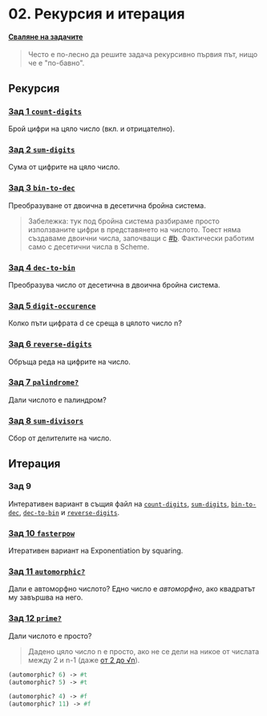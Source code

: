 # 02. Рекурсия и итерация

#### [Сваляне на задачите][download]

> Често е по-лесно да решите задача рекурсивно първия път, нищо че е "по-бавно".

## Рекурсия

### [Зад 1 `count-digits`][count-digits]
Брой цифри на цяло число (вкл. и отрицателно).

### [Зад 2 `sum-digits`][sum-digits]
Сума от цифрите на цяло число.

### [Зад 3 `bin-to-dec`][bin-to-dec]
Преобразуване от двоична в десетична бройна система.

> Забележка: тук под бройна система разбираме просто използваните цифри в представянето на числото. Тоест няма създаваме двоични числа, започващи с [#b]. Фактически работим само с десетични числа в Scheme.

### [Зад 4 `dec-to-bin`][dec-to-bin]
Преобразува число от десетична в двоична бройна система.

### [Зад 5 `digit-occurence`][digit-occurence]
Колко пъти цифрата d се среща в цялото число n?

### [Зад 6 `reverse-digits`][reverse-digits]
Обръща реда на цифрите на число.

### [Зад 7 `palindrome?`][palindrome?]
Дали числото е палиндром?

### [Зад 8 `sum-divisors`][sum-divisors]
Сбор от делителите на число.

## Итерация

### Зад 9
Интеративен вариант в същия файл на
[`count-digits`][count-digits],
[`sum-digits`][sum-digits],
[`bin-to-dec`][bin-to-dec],
[`dec-to-bin`][dec-to-bin] и
[`reverse-digits`][reverse-digits].

### [Зад 10 `fasterpow`][fasterpow]
Итеративен вариант на Exponentiation by squaring.

### [Зад 11 `automorphic?`][automorphic?]
Дали е автоморфно числото? Едно число е _автоморфно_, ако квадратът му завършва на него.

### [Зад 12 `prime?`][prime?]
Дали числото е просто?

> Дадено цяло число n е просто, ако не се дели на никое от числата между 2 и n-1 (даже [от 2 до √n][primality-test]).

```scheme
(automorphic? 6) -> #t
(automorphic? 5) -> #t

(automorphic? 4) -> #f
(automorphic? 11) -> #f
```

[download]: https://download-directory.github.io/?url=https%3A%2F%2Fgithub.com%2Ftriffon%2Ffp-2022-23%2Ftree%2Fmain%2Fexercises%2Fcs2%2F02.scheme.rec-iter
[solutions]: ./solutions
[#b]: http://people.csail.mit.edu/jaffer/r5rs/Syntax-of-numerical-constants.html
[primality-test]: https://en.wikipedia.org/wiki/Primality_test
[prev-exercise]: ../01-basics/problems.01.rkt

[count-digits]: ./01.count-digits.rkt
[sum-digits]: ./02.sum-digits.rkt
[bin-to-dec]: ./03.bin-to-dec.rkt
[dec-to-bin]: ./04.dec-to-bin.rkt
[digit-occurence]: ./05.digit-occurence.rkt
[reverse-digits]: ./06.reverse-digits.rkt
[palindrome?]: ./07.palindrome.rkt
[sum-divisors]: ./08.sum-divisors.rkt
[fasterpow]: ./10.fasterpow.rkt
[automorphic?]: ./11.automorphic.rkt
[prime?]: ./12.prime.rkt

